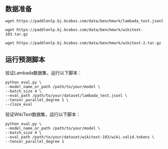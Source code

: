 
## 数据准备
```
wget https://paddlenlp.bj.bcebos.com/data/benchmark/lambada_test.jsonl
```
```
wget https://paddlenlp.bj.bcebos.com/data/benchmark/wikitext-103.tar.gz
```
```
wget https://paddlenlp.bj.bcebos.com/data/benchmark/wikitext-2.tar.gz
```


## 运行预测脚本

验证Lambada数据集，运行以下脚本：
```
python eval.py \
--model_name_or_path /path/to/your/model \
--batch_size 4 \
--eval_path /path/to/your/dataset/lambada_test.jsonl \
--tensor_parallel_degree 1 \
--cloze_eval
```

验证WikiText数据集，运行以下脚本：
```
python eval.py \
--model_name_or_path /path/to/your/model \
--batch_size 4 \
--eval_path /path/to/your/dataset/wikitext-103/wiki.valid.tokens \
--tensor_parallel_degree 1
```
